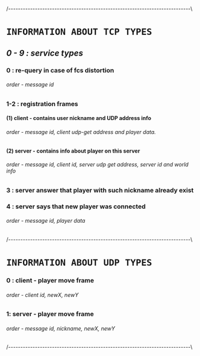 /*---------------------------------------------------------------------------*\
# `INFORMATION ABOUT TCP TYPES`

## *0 - 9 : service types*

### 0 : re-query in case of fcs distortion

###### order - message id

### 1-2 : registration frames

#### (1) client - contains user nickname and UDP address info
###### order - message id, client udp-get address and player data.

#### (2) server - contains info about player on this server
###### order - message id, client id, server udp get address, server id and world info

### 3 : server answer that player with such nickname already exist

### 4 : server says that new player was connected
###### order - message id, player data

/*---------------------------------------------------------------------------*\

# `INFORMATION ABOUT UDP TYPES`

### 0 : client - player move frame

###### order - client id, newX, newY

### 1: server - player move frame
###### order - message id, nickname, newX, newY

/*---------------------------------------------------------------------------*\
